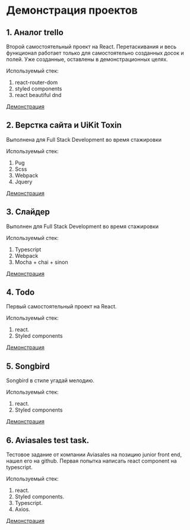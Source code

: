 # Демонстрация проектов

## 1. Аналог trello

Второй самостоятельный проект на React. 
Перетаскивания и весь функционал работает только для самостоятельно созданных досок и полей.
Уже созданные, оставлены в демонстрационных целях.

Используемый стек:
1. react-router-dom
2. styled components
3. react beautiful dnd


[Демонстрация](https://ivanushkapr.github.io/trello/)

## 2. Верстка сайта и UiKit Toxin

Выполнена для Full Stack Development во время стажировки

Используемый стек:
1. Pug
2. Scss
3. Webpack
4. Jquery

[Демонстрация](https://ivanushkapr.github.io/hotel/)

## 3. Слайдер 

Выполнен для Full Stack Development во время стажировки

Используемый стек:
1. Typescript
2. Webpack
3. Mocha + chai + sinon

[Демонстрация](https://ivanushkapr.github.io/slider/)

## 4. Todo 

Первый самостоятельный проект на React.

Используемый стек:
1. react.
2. Styled components


[Демонстрация](https://ivanushkapr.github.io/todo/)

## 5. Songbird

Songbird в стиле угадай мелодию.

Используемый стек:
1. react.
2. Styled components


[Демонстрация](https://ivanushkapr.github.io/gaysongs/)

## 6. Aviasales test task.

Тестовое задание от компании Aviasales на позицию junior front end, нашел его на github.
Первая попытка написать react component на typescript. 

Используемый стек:
1. react.
2. Styled components.
3. Typescript.
4. Axios.

[Демонстрация](https://ivanushkapr.github.io/aviasales/)
